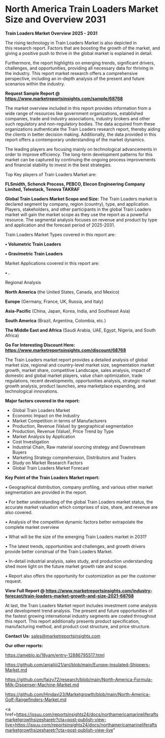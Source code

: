 # North America Train Loaders Market Size and Overview 2031

<Strong> Train Loaders Market Overview 2025 - 2031</strong>

The rising technology in Train Loaders Market is also depicted in this research report. Factors that are boosting the growth of the market, and giving a positive push to thrive in the global market is explained in detail.

Furthermore, the report highlights on emerging trends, significant drivers, challenges, and opportunities, providing all necessary data for thriving in the industry. This report market research offers a comprehensive perspective, including an in-depth analysis of the present and future scenarios within the industry.

<strong>Request Sample Report @ <a href=https://www.marketreportsinsights.com/sample/68768>https://www.marketreportsinsights.com/sample/68768</a></strong>

The market overview included in this report provides information from a wide range of resources like government organizations, established companies, trade and industry associations, industry brokers and other such regulatory and non-regulatory bodies. The data acquired from these organizations authenticate the Train Loaders research report, thereby aiding the clients in better decision making. Additionally, the data provided in this report offers a contemporary understanding of the market dynamics.

The leading players are focusing mainly on technological advancements in order to improve efficiency. The long-term development patterns for this market can be captured by continuing the ongoing process improvements and financial stability to invest in the best strategies.

Top Key players of Train Loaders Market are:

<strong>FLSmidth, Schenck Process, PEBCO, Elecon Engineering Company Limited, Telestack, Tenova TAKRAF</strong>

<strong><b>Global Train Loaders Market Scope and Size:</b></strong>
The Train Loaders market is declared segment by company, region (country), type, and application. Players, stakeholders, and other participants in the global Train Loaders market will gain the market scope as they use the report as a powerful resource. The segmental analysis focuses on revenue and product by type and application and the forecast period of 2025-2031.

Train Loaders Market Types covered in this report are:

<strong>• Volumetric Train Loaders

• Gravimetric Train Loaders</strong>

Market Applications covered in this report are:

<strong>• .</strong> 

Regional Analysis

<strong>North America</strong> (the United States, Canada, and Mexico)

<strong>Europe</strong> (Germany, France, UK, Russia, and Italy)

<strong>Asia-Pacific</strong> (China, Japan, Korea, India, and Southeast Asia)

<strong>South America</strong> (Brazil, Argentina, Colombia, etc.)

<strong>The Middle East and Africa</strong> (Saudi Arabia, UAE, Egypt, Nigeria, and South Africa)

<strong>Go For Interesting Discount Here: <a href=https://www.marketreportsinsights.com/discount/68768>https://www.marketreportsinsights.com/discount/68768</a></strong>

The Train Loaders market report provides a detailed analysis of global market size, regional and country-level market size, segmentation market growth, market share, competitive Landscape, sales analysis, impact of domestic and global market players, value chain optimization, trade regulations, recent developments, opportunities analysis, strategic market growth analysis, product launches, area marketplace expanding, and technological innovations.

<strong><b>Major factors covered in the report:</b></strong>
<ul>
  <li>Global Train Loaders Market </li>
  <li>Economic Impact on the Industry</li>
  <li>Market Competition in terms of Manufacturers</li>
  <li>Production, Revenue (Value) by geographical segmentation</li>
  <li>Production, Revenue (Value), Price Trend by Type</li>
  <li>Market Analysis by Application</li>
  <li>Cost Investigation</li>
  <li>Industrial Chain, Raw material sourcing strategy and Downstream Buyers</li>
  <li>Marketing Strategy comprehension, Distributors and Traders</li>
  <li>Study on Market Research Factors</li>
  <li>Global Train Loaders Market Forecast</li>
</ul>

<strong><b>Key Point of the Train Loaders Market report:</b></strong>

• Geographical distribution, company profiling, and various other market segmentation are provided in the report.

• For better understanding of the global Train Loaders market status, the accurate market valuation which comprises of size, share, and revenue are also covered.

• Analysis of the competitive dynamic factors better extrapolate the complete market overview

• What will be the size of the emerging Train Loaders market in 2031?

• The latest trends, opportunities and challenges, and growth drivers provide better construal of the Train Loaders Market.

• In-detail industrial analysis, sales study, and production understanding shed more light on the future market growth rate and scope.

• Report also offers the opportunity for customization as per the customer request.

<strong><b>View Full Report @ <a href=https://www.marketreportsinsights.com/industry-forecast/train-loaders-market-growth-and-size-2021-68768>https://www.marketreportsinsights.com/industry-forecast/train-loaders-market-growth-and-size-2021-68768</a></b></strong>


At last, the Train Loaders Market report includes investment come analysis and development trend analysis. The present and future opportunities of the fastest growing international industry segments are coated throughout this report. This report additionally presents product specification, manufacturing method, and product cost structure, and price structure.

<strong>Contact Us:</strong>
sales@marketreportsinsights.com

<strong>Our other reports:</strong>

<a href=https://ameblo.jp/18yam/entry-12886795517.html>https://ameblo.jp/18yam/entry-12886795517.html</a>

<a href=https://github.com/anjaliiii21/anj/blob/main/Europe-Insulated-Shippers-Market.md>https://github.com/anjaliiii21/anj/blob/main/Europe-Insulated-Shippers-Market.md</a>

<a href=https://github.com/faizy72/research/blob/main/North-America-Formula-Milk-Dispenser-Machine-Market.md>https://github.com/faizy72/research/blob/main/North-America-Formula-Milk-Dispenser-Machine-Market.md</a>

<a href=https://github.com/Hindavi23/Marketgrowth/blob/main/North-America-Golf-Rangefinders-Market.md>https://github.com/Hindavi23/Marketgrowth/blob/main/North-America-Golf-Rangefinders-Market.md</a>

<a href=https://issuu.com/reportsinsights24/docs/northamericamarineliferaftsmarketgrowthsizesharetr?cta=post-publish-view-live>https://issuu.com/reportsinsights24/docs/northamericamarineliferaftsmarketgrowthsizesharetr?cta=post-publish-view-live</a>"
